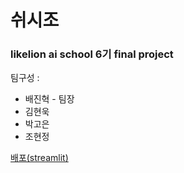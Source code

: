 # 쉬시조
### likelion ai school 6기 final project
팀구성 :   
* 배진혁 - 팀장   
* 김현욱  
* 박고은  
* 조현정   

[배포(streamlit)](https://kimhyunuk95-final-project-ai6-main-jqk22y.streamlitapp.com/)
